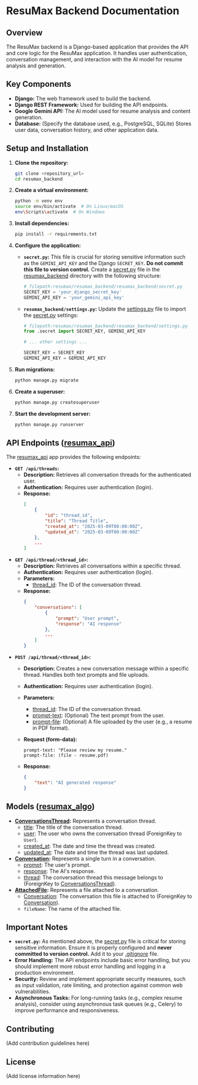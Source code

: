 # ResuMax Backend Documentation

## Overview

The ResuMax backend is a Django-based application that provides the API and core logic for the ResuMax application. It handles user authentication, conversation management, and interaction with the AI model for resume analysis and generation.

## Key Components

*   **Django:** The web framework used to build the backend.
*   **Django REST Framework:**  Used for building the API endpoints.
*   **Google Gemini API:**  The AI model used for resume analysis and content generation.
*   **Database:**  (Specify the database used, e.g., PostgreSQL, SQLite) Stores user data, conversation history, and other application data.

## Setup and Installation

1.  **Clone the repository:**

    ```bash
    git clone <repository_url>
    cd resumax_backend
    ```

2.  **Create a virtual environment:**

    ```bash
    python -m venv env
    source env/bin/activate  # On Linux/macOS
    env\Scripts\activate  # On Windows
    ```

3.  **Install dependencies:**

    ```bash
    pip install -r requirements.txt
    ```

4.  **Configure the application:**

    *   **`secret.py`:**  This file is crucial for storing sensitive information such as the `GEMINI_API_KEY` and the Django `SECRET_KEY`.  **Do not commit this file to version control.**  Create a [secret.py](http://_vscodecontentref_/2) file in the [resumax_backend](http://_vscodecontentref_/3) directory with the following structure:

        ```python
        # filepath:resumax/resumax_backend/resumax_backend/secret.py
        SECRET_KEY = 'your_django_secret_key'
        GEMINI_API_KEY = 'your_gemini_api_key'
        ```

    *   **`resumax_backend/settings.py`:**  Update the [settings.py](http://_vscodecontentref_/4) file to import the [secret.py](http://_vscodecontentref_/5) settings:

        ```python
        # filepath:resumax/resumax_backend/resumax_backend/settings.py
        from .secret import SECRET_KEY, GEMINI_API_KEY

        # ... other settings ...

        SECRET_KEY = SECRET_KEY
        GEMINI_API_KEY = GEMINI_API_KEY
        ```

5.  **Run migrations:**

    ```bash
    python manage.py migrate
    ```

6.  **Create a superuser:**

    ```bash
    python manage.py createsuperuser
    ```

7.  **Start the development server:**

    ```bash
    python manage.py runserver
    ```

## API Endpoints ([resumax_api](http://_vscodecontentref_/6))

The [resumax_api](http://_vscodecontentref_/7) app provides the following endpoints:

*   **`GET /api/threads`:**
    *   **Description:** Retrieves all conversation threads for the authenticated user.
    *   **Authentication:** Requires user authentication (login).
    *   **Response:**
        ```json
        [
            {
                "id": "thread_id",
                "title": "Thread Title",
                "created_at": "2025-03-09T00:00:00Z",
                "updated_at": "2025-03-09T00:00:00Z"
            },
            ...
        ]
        ```
*   **`GET /api/thread/<thread_id>`:**
    *   **Description:** Retrieves all conversations within a specific thread.
    *   **Authentication:** Requires user authentication (login).
    *   **Parameters:**
        *   [thread_id](http://_vscodecontentref_/8): The ID of the conversation thread.
    *   **Response:**
        ```json
        {
            "conversations": [
                {
                    "prompt": "User prompt",
                    "response": "AI response"
                },
                ...
            ]
        }
        ```
*   **`POST /api/thread/<thread_id>`:**
    *   **Description:** Creates a new conversation message within a specific thread.  Handles both text prompts and file uploads.
    *   **Authentication:** Requires user authentication (login).
    *   **Parameters:**
        *   [thread_id](http://_vscodecontentref_/9): The ID of the conversation thread.
        *   [prompt-text](http://_vscodecontentref_/10): (Optional) The text prompt from the user.
        *   [prompt-file](http://_vscodecontentref_/11): (Optional) A file uploaded by the user (e.g., a resume in PDF format).
    *   **Request (form-data):**

        ```form-data
        prompt-text: "Please review my resume."
        prompt-file: (file - resume.pdf)
        ```

    *   **Response:**

        ```json
        {
            "text": "AI generated response"
        }
        ```

## Models ([resumax_algo](http://_vscodecontentref_/12))

*   **[ConversationsThread](http://_vscodecontentref_/13):** Represents a conversation thread.
    *   [title](http://_vscodecontentref_/14):  The title of the conversation thread.
    *   [user](http://_vscodecontentref_/15):  The user who owns the conversation thread (ForeignKey to `User`).
    *   [created_at](http://_vscodecontentref_/16):  The date and time the thread was created.
    *   [updated_at](http://_vscodecontentref_/17):  The date and time the thread was last updated.
*   **[Conversation](http://_vscodecontentref_/18):** Represents a single turn in a conversation.
    *   [prompt](http://_vscodecontentref_/19): The user's prompt.
    *   [response](http://_vscodecontentref_/20): The AI's response.
    *   [thread](http://_vscodecontentref_/21): The conversation thread this message belongs to (ForeignKey to [ConversationsThread](http://_vscodecontentref_/22)).
*   **[AttachedFile](http://_vscodecontentref_/23):** Represents a file attached to a conversation.
    *   [Conversation](http://_vscodecontentref_/24): The conversation this file is attached to (ForeignKey to [Conversation](http://_vscodecontentref_/25)).
    *   `fileName`: The name of the attached file.

## Important Notes

*   **`secret.py`:**  As mentioned above, the [secret.py](http://_vscodecontentref_/26) file is critical for storing sensitive information.  Ensure it is properly configured and **never committed to version control.**  Add it to your [.gitignore](http://_vscodecontentref_/27) file.
*   **Error Handling:** The API endpoints include basic error handling, but you should implement more robust error handling and logging in a production environment.
*   **Security:**  Review and implement appropriate security measures, such as input validation, rate limiting, and protection against common web vulnerabilities.
*   **Asynchronous Tasks:** For long-running tasks (e.g., complex resume analysis), consider using asynchronous task queues (e.g., Celery) to improve performance and responsiveness.

## Contributing

(Add contribution guidelines here)

## License

(Add license information here)